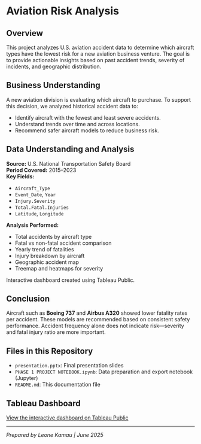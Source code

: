 
# Aviation Risk Analysis

## Overview
This project analyzes U.S. aviation accident data to determine which aircraft types have the lowest risk for a new aviation business venture. The goal is to provide actionable insights based on past accident trends, severity of incidents, and geographic distribution.

## Business Understanding
A new aviation division is evaluating which aircraft to purchase. To support this decision, we analyzed historical accident data to:
- Identify aircraft with the fewest and least severe accidents.
- Understand trends over time and across locations.
- Recommend safer aircraft models to reduce business risk.

## Data Understanding and Analysis
**Source:** U.S. National Transportation Safety Board  
**Period Covered:** 2015–2023  
**Key Fields:**
- `Aircraft_Type`
- `Event_Date`, `Year`
- `Injury.Severity`
- `Total.Fatal.Injuries`
- `Latitude`, `Longitude`

**Analysis Performed:**
- Total accidents by aircraft type
- Fatal vs non-fatal accident comparison
- Yearly trend of fatalities
- Injury breakdown by aircraft
- Geographic accident map
- Treemap and heatmaps for severity

Interactive dashboard created using Tableau Public.

## Conclusion
Aircraft such as **Boeing 737** and **Airbus A320** showed lower fatality rates per accident. These models are recommended based on consistent safety performance. Accident frequency alone does not indicate risk—severity and fatal injury ratio are more important.

## Files in this Repository
- `presentation.pptx`: Final presentation slides
- `PHASE 1 PROJECT NOTEBOOK.ipynb`: Data preparation and export notebook (Jupyter)
- `README.md`: This documentation file

## Tableau Dashboard
[View the interactive dashboard on Tableau Public](https://public.tableau.com/views/AVIATIONDATASETVIS/Dashboard1?:language=en-US&:sid=&:redirect=auth&:display_count=n&:origin=viz_share_link)

---
*Prepared by Leone Kamau | June 2025*

